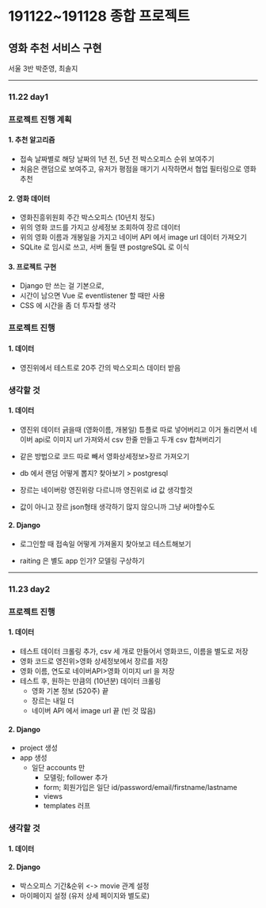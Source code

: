 # 191122~191128 종합 프로젝트

##  영화 추천 서비스 구현

서울 3반 박준영, 최솔지

---

### 11.22 day1

### 프로젝트 진행 계획

#### 1. 추천 알고리즘

- 접속 날짜별로 해당 날짜의 1년 전, 5년 전 박스오피스 순위 보여주기
- 처음은 랜덤으로 보여주고, 유저가 평점을 매기기 시작하면서 협업 필터링으로 영화 추천

#### 2. 영화 데이터

- 영화진흥위원회 주간 박스오피스 (10년치 정도)
- 위의 영화 코드를 가지고 상세정보 조회하여 장르 데이터
- 위의 영화 이름과 개봉일을 가지고 네이버 API 에서 image url 데이터 가져오기
- SQLite 로 임시로 쓰고, 서버 돌릴 땐 postgreSQL 로 이식

#### 3. 프로젝트 구현

- Django 만 쓰는 걸 기본으로,
- 시간이 남으면 Vue 로 eventlistener 할 때만 사용
- CSS 에 시간을 좀 더 투자할 생각

### 프로젝트 진행

#### 1. 데이터

- 영진위에서 테스트로 20주 간의 박스오피스 데이터 받음

### 생각할 것 

#### 1. 데이터

- 영진위 데이터 긁을때 (영화이름, 개봉일) 튜플로 따로 넣어버리고 이거 돌리면서 네이버 api로 이미지 url 가져와서 csv 한줄 만들고 두개 csv 합쳐버리기
- 같은 방법으로 코드 따로 빼서 영화상세정보>장르 가져오기

- db 에서 랜덤 어떻게 뽑지? 찾아보기 > postgresql
- 장르는 네이버랑 영진위랑 다르니까 영진위로 id 값 생각할것
- 값이 아니고 장르 json형태 생각하기 많지 않으니까 그냥 써야할수도

#### 2. Django

- 로그인할 때 접속일 어떻게 가져올지 찾아보고 테스트해보기

- raiting 은 별도 app 인가? 모델링 구상하기

---

### 11.23 day2

### 프로젝트 진행

#### 1. 데이터

- 테스트 데이터 크롤링 추가, csv 세 개로 만들어서 영화코드, 이름을 별도로 저장
- 영화 코드로 영진위>영화 상세정보에서 장르를 저장
- 영화 이름, 연도로 네이버API>영화 이미지 url 을 저장
- 테스트 후, 원하는 만큼의 (10년분) 데이터 크롤링
  - 영화 기본 정보 (520주) 끝
  - 장르는 내일 더
  - 네이버 API 에서 image url 끝 (빈 것 많음)

#### 2. Django

- project 생성
- app 생성
  - 일단 accounts 만
    - 모델링; follower 추가
    - form; 회원가입은 일단 id/password/email/firstname/lastname
    - views
    - templates 러프

### 생각할 것

#### 1. 데이터

#### 2. Django

- 박스오피스 기간&순위  <-> movie 관계 설정
- 마이페이지 설정 (유저 상세 페이지와 별도로)